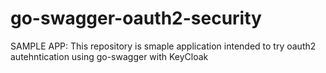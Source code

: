 # go-swagger-oauth2-security
SAMPLE APP: This repository is smaple application intended to try oauth2 autehntication using go-swagger with KeyCloak
